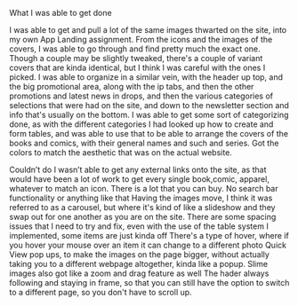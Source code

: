 What I was able to get done

I was able to get and pull a lot of the same images thwarted on the site, into my own App Landing assignment. From the icons and the images of the covers, I was able to go through and find pretty much the exact one. Though a couple may be slightly tweaked, there's a couple of variant covers that are kinda identical, but I think I was careful with the ones I picked.
I was able to organize in a similar vein, with the header up top, and the big promotional area, along with the ip tabs, and then the other promotions and latest news in drops, and then the various categories of selections that were had on the site, and down to the newsletter section and info that's usually on the bottom.
I was able to get some sort of categorizing done, as with the different categories I had looked up how to create and form tables, and was able to use that to be able to arrange the covers of the books and comics, with their general names and such and series.
Got the colors to match the aesthetic that was on the actual website.


Couldn’t do
I wasn’t able to get any external links onto the site, as that would have been a lot of work to get every single book,comic, apparel, whatever to match an icon. There is a lot that you can buy.
No search bar functionality or anything like that
Having the images move, I think it was referred to as a carousel, but where it's kind of like a slideshow and they swap out for one another as you are on the site.
There are some spacing issues that I need to try and fix, even with the use of the table system I implemented, some items are just kinda off
There's a type of hover, where if you hover your mouse over an item it can change to a different photo
Quick View pop ups, to make the images on the page bigger, without actually taking you to a different webpage altogether, kinda like a popup. Slime images also got like a zoom and drag feature as well
The hader always following and staying in frame, so that you can still have the option to switch to a different page, so you don't have to scroll up.

